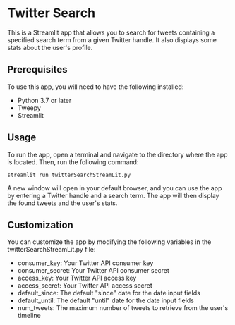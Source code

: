 # Twitter Search
  
This is a Streamlit app that allows you to search for tweets containing a specified search term from a given Twitter handle. It also displays some stats about the user's profile.

## Prerequisites  

To use this app, you will need to have the following installed:  

- Python 3.7 or later
- Tweepy
- Streamlit

  
## Usage  

To run the app, open a terminal and navigate to the directory where the app is located. Then, run the following command:

```streamlit run twitterSearchStreamLit.py```  

A new window will open in your default browser, and you can use the app by entering a Twitter handle and a search term. The app will then display the found tweets and the user's stats.

## Customization    


You can customize the app by modifying the following variables in the twitterSearchStreamLit.py file:

- consumer_key: Your Twitter API consumer key
- consumer_secret: Your Twitter API consumer secret
- access_key: Your Twitter API access key
- access_secret: Your Twitter API access secret
- default_since: The default "since" date for the date input fields
- default_until: The default "until" date for the date input fields
- num_tweets: The maximum number of tweets to retrieve from the user's timeline